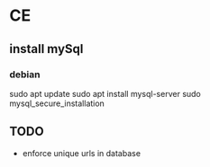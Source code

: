 # CE

## install mySql
### debian
sudo apt update
sudo apt install mysql-server
sudo mysql_secure_installation

## TODO
- enforce unique urls in database
